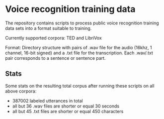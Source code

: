 # Voice recognition training data

The repository contains scripts to process public voice recognition training data sets into a format suitable to training.

Currently supported corpora: TED and LibriVox

Format: Directory structure with pairs of .wav file for the audio (16khz, 1 channel, 16-bit signed) and a .txt file for the transcription. Each .wav/.txt pair corresponds to a sentence or sentence part.

## Stats

Some stats on the resulting total corpus after running these scripts on all above corpora:

- 387002 labeled utterances in total
- all but 36 .wav files are shorter or equal 30 seconds
- all but 45 .txt files are shorter or equal 450 characters
